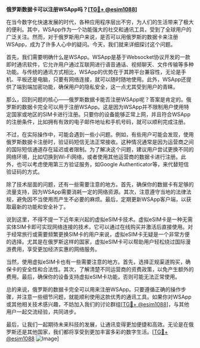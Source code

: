 **俄罗斯数据卡可以注册WSApp吗？[[TG💪+ @esim1088](https://t.me/s/esim1088)]**

在当今数字化快速发展的时代，各种应用程序层出不穷，为人们的生活带来了极大的便利。其中，WSApp作为一个功能强大的社交和通讯工具，受到了全球用户的广泛关注。然而，对于俄罗斯用户来说，是否可以用俄罗斯的数据卡来注册WSApp，成为了许多人心中的疑问。今天，我们就来详细探讨这个问题。

首先，我们需要明确什么是WSApp。WSApp是基于Websocket协议开发的一款即时通讯软件，它允许用户通过互联网进行语音通话、视频聊天、文件传输等多种功能。与传统的通讯方式相比，WSApp的优势在于其跨平台兼容性，无论是手机、平板还是电脑，只要有网络连接，就可以随时随地使用。此外，WSApp还提供了端到端加密功能，确保用户的隐私安全，这一点尤其受到用户的青睐。

那么，回到问题的核心——俄罗斯数据卡能否注册WSApp呢？答案是肯定的。俄罗斯的数据卡完全可以用于注册WSApp。这是因为WSApp并不限制用户使用特定国家或地区的SIM卡进行注册。只要你的设备能够正常上网，并且符合WSApp的注册条件，比如拥有有效的电子邮件地址和手机号码，就可以顺利完成注册。

不过，在实际操作中，可能会遇到一些小问题。例如，有些用户可能会发现，使用俄罗斯数据卡注册时，验证码短信无法正常接收。这种情况通常是因为运营商之间的国际短信通道存在延迟或者限制。为了解决这个问题，建议用户尝试更换不同的网络环境，比如切换到Wi-Fi网络，或者使用其他运营商的数据卡进行注册。此外，也可以考虑使用第三方验证服务，如Google Authenticator等，来代替短信验证码的方式。

除了技术层面的问题，还有一些需要注意的地方。首先，确保你的数据卡有足够的流量支持，因为WSApp需要消耗一定的网络资源。其次，注意遵守当地的法律法规，避免因不当使用而产生不必要的麻烦。最后，定期更新WSApp客户端，以获取最新的功能和安全补丁。

说到这里，不得不提一下近年来兴起的虚拟eSIM卡技术。虚拟eSIM卡是一种无需实体SIM卡即可实现网络连接的技术，它可以通过在线购买并激活后直接使用。对于经常旅行或需要频繁更换SIM卡的用户来说，虚拟eSIM卡无疑是一个非常方便的选择。尤其是在俄罗斯这样的国家，虚拟eSIM卡可以帮助用户轻松绕过国际漫游费用，享受更加经济实惠的网络服务。

当然，使用虚拟eSIM卡也有一些需要注意的地方。首先，选择正规渠道购买，确保卡的安全性和合法性。其次，了解清楚不同运营商的资费政策，以免产生额外的费用。最后，确保你的设备支持虚拟eSIM卡功能，否则可能无法正常使用。

总的来说，俄罗斯的数据卡完全可以用来注册WSApp。只要遵循正确的操作步骤，并注意一些细节问题，就能顺利使用这款优秀的通讯工具。如果你对WSApp或其他相关技术感兴趣，不妨加入我们的讨论群组[[TG💪+ @esim1088](https://t.me/s/esim1088)]，与其他用户一起交流经验，共同进步。

最后，让我们一起期待未来科技的发展，让通讯变得更加便捷和高效。无论是在俄罗斯还是其他国家，我们都将享受到更加丰富多彩的数字生活。[[TG💪+ @esim1088](https://t.me/s/esim1088) ![Image](https://i.postimg.cc/4NQfJmqS/Snipaste-2025-05-13-00-14-12.png)]